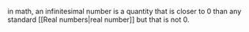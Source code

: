in math, an infinitesimal number is a quantity that is closer to 0 than any standard [[Real numbers|real number]] but that is not 0.